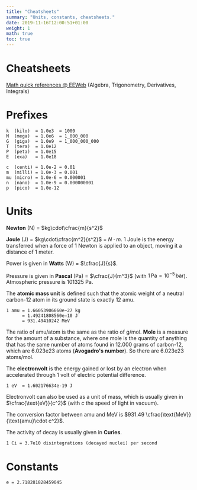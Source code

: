```yaml
---
title: "Cheatsheets"
summary: "Units, constants, cheatsheets."
date: 2019-11-16T12:00:51+01:00
weight: 1
math: true
toc: true
---
```


# Cheatsheets

[Math quick references @ EEWeb](https://www.eeweb.com/tools/math-help)
(Algebra, Trigonometry, Derivatives, Integrals)

# Prefixes

```
k  (kilo)  = 1.0e3  = 1000
M  (mega)  = 1.0e6  = 1_000_000
G  (giga)  = 1.0e9  = 1_000_000_000
T  (tera)  = 1.0e12
P  (peta)  = 1.0e15
E  (exa)   = 1.0e18

c  (centi) = 1.0e-2 = 0.01
m  (milli) = 1.0e-3 = 0.001
mu (micro) = 1.0e-6 = 0.000001
n  (nano)  = 1.0e-9 = 0.000000001
p  (pico)  = 1.0e-12
```

# Units

**Newton** (N) = $kg\cdot\cfrac{m}{s^2}$

**Joule** (J) = $kg\cdot\cfrac{m^2}{s^2}$ = $N\cdot m$. 1 Joule is the energy transferred when a force of 1 Newton is applied to an object, moving it a distance of 1 meter.

Power is given in **Watts** (W) = $\cfrac{J}{s}$.

Pressure is given in **Pascal** (Pa) = $\cfrac{J}{m^3}$ (with $1\,\text{Pa}=10^{-5}\,\text{bar}$). Atmospheric pressure is 101325 Pa.

The **atomic mass unit** is defined such that the atomic weight of a neutral carbon-12 atom in its ground state is exactly 12 amu.
```
1 amu = 1.66053906660e−27 kg
      = 1.49241808560e−10 J
      = 931.49410242 MeV
```
The ratio of amu/atom is the same as the ratio of g/mol. **Mole** is a measure for the amount of a substance, where one mole is the quantity of anything that has the same number of atoms found in 12.000 grams of carbon-12, which are 6.023e23 atoms (**Avogadro's number**). So there are 6.023e23 atoms/mol.

The **electronvolt** is the energy gained or lost by an electron when accelerated through 1 volt of electric potential difference.
```
1 eV  = 1.602176634e-19 J
```
Electronvolt can also be used as a unit of mass, which is usually given in $\cfrac{\text{eV}}{c^2}$ (with $c$ the speed of light in vacuum).

The conversion factor between amu and MeV is $931.49 \cfrac{\text{MeV}}{\text{amu}\cdot c^2}$.

The activity of decay is usually given in **Curies**.
```
1 Ci = 3.7e10 disintegrations (decayed nuclei) per second
```

# Constants

```
e = 2.718281828459045
```
